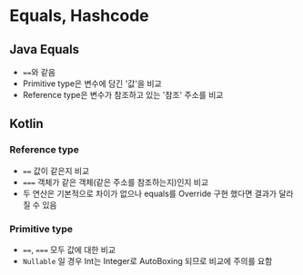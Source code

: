 # Equals, Hashcode

## Java Equals

- `==`와 같음
- Primitive type은 변수에 담긴 '값'을 비교
- Reference type은 변수가 참조하고 있는 '참조' 주소를 비교 

## Kotlin

### Reference type

- `==` 값이 같은지 비교
- `===` 객체가 같은 객체(같은 주소를 참조하는지)인지 비교
- 두 연산은 기본적으로 차이가 없으나 equals를 Override 구현 했다면 결과가 달라질 수 있음

### Primitive type

- `==`, `===` 모두 값에 대한 비교
- `Nullable` 일 경우 Int는 Integer로 AutoBoxing 되므로 비교에 주의를 요함

